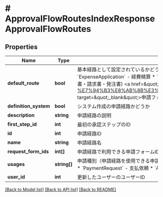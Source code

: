 # # ApprovalFlowRoutesIndexResponseApprovalFlowRoutes

## Properties

Name | Type | Description | Notes
------------ | ------------- | ------------- | -------------
**default_route** | **bool** | 基本経路として設定されているかどうか&lt;br&gt;&lt;br&gt; リクエストパラメータusageに下記のいずれかが指定され、かつ、基本経路の場合はtrueになります。 * &#x60;TxnApproval&#x60; - 仕訳承認 * &#x60;ExpenseApplication&#x60; - 経費精算 * &#x60;PaymentRequest&#x60; - 支払依頼 * &#x60;ApprovalRequest&#x60;(リクエストパラメータrequest_form_idを同時に指定) - 各種申請 * &#x60;DocApproval&#x60; - 請求書等 (見積書・納品書・請求書・発注書)  &lt;a href&#x3D;\&quot;https://support.freee.co.jp/hc/ja/articles/900000507963-%E7%94%B3%E8%AB%8B%E3%83%95%E3%82%A9%E3%83%BC%E3%83%A0%E3%81%AE%E5%9F%BA%E6%9C%AC%E7%B5%8C%E8%B7%AF%E8%A8%AD%E5%AE%9A\&quot; target&#x3D;\&quot;_blank\&quot;&gt;申請フォームの基本経路設定&lt;/a&gt; | 
**definition_system** | **bool** | システム作成の申請経路かどうか | [optional] 
**description** | **string** | 申請経路の説明 | [optional] 
**first_step_id** | **int** | 最初の承認ステップのID | [optional] 
**id** | **int** | 申請経路ID | 
**name** | **string** | 申請経路名 | [optional] 
**request_form_ids** | **int[]** | 申請経路で利用できる申請フォームID配列 | [optional] 
**usages** | **string[]** | 申請種別（申請経路を使用できる申請種別を示します。例えば、ApprovalRequest の場合は、各種申請で使用できる申請経路です。） * &#x60;TxnApproval&#x60; - 仕訳承認 * &#x60;ExpenseApplication&#x60; - 経費精算 * &#x60;PaymentRequest&#x60; - 支払依頼 * &#x60;ApprovalRequest&#x60; - 各種申請 * &#x60;DocApproval&#x60; - 請求書等 (見積書・納品書・請求書・発注書) | [optional] 
**user_id** | **int** | 更新したユーザーのユーザーID | [optional] 

[[Back to Model list]](../../README.md#documentation-for-models) [[Back to API list]](../../README.md#documentation-for-api-endpoints) [[Back to README]](../../README.md)


